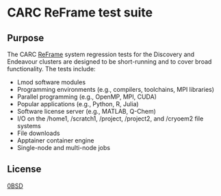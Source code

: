 # CARC ReFrame test suite

## Purpose

The CARC [ReFrame](https://reframe-hpc.readthedocs.io/en/stable/index.html) system regression tests for the Discovery and Endeavour clusters are designed to be short-running and to cover broad functionality. The tests include:

- Lmod software modules
- Programming environments (e.g., compilers, toolchains, MPI libraries)
- Parallel programming (e.g., OpenMP, MPI, CUDA)
- Popular applications (e.g., Python, R, Julia)
- Software license server (e.g., MATLAB, Q-Chem)
- I/O on the /home1, /scratch1, /project, /project2, and /cryoem2 file systems
- File downloads
- Apptainer container engine
- Single-node and multi-node jobs

## License

[0BSD](LICENSE)
